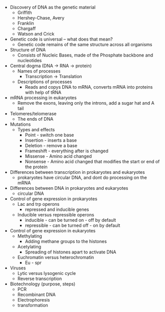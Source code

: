 -   Discovery of DNA as the genetic material
    -   Griffith
    -   Hershey-Chase, Avery
    -   Franklin
    -   Chargaff
    -   Watson and Crick
-   Genetic code is universal – what does that mean?
	- Genetic code remains of the same structure across all organisms
-   Structure of DNA
	- Consists of Nucleic Bases, made of the Phosphate backbone and nucleotides
-   Central dogma (DNA -> RNA -> protein)
    -   Names of processes
        - Transcription -> Translation
    -   Descriptions of processes
        - Reads and copys DNA to mRNA, converts mRNA into proteins with help of tRNA
-   mRNA processing in eukaryotes
	- Remove the exons, leaving only the introns, add a sugar hat and A tail
-   Telomeres/telomerase
	- The ends of DNA
-   Mutations
    -   Types and effects
        - Point - switch one base
        - Insertion - inserts a base
        - Deletion - remove a base
        - Frameshift - everything after is changed
        - Missense - Amino acid changed
        - Nonsense - Amino acid changed that modifies the start or end of the protein
-   Differences between transcription in prokaryotes and eukaryotes
	- prokaryotes have circular DNA, and dont do processing on the mRNA
-   Differences between DNA in prokaryotes and eukaryotes
	- circular DNA
-   Control of gene expression in prokaryotes
    -   Lac and trp operons
        - repressed and inducible genes
    -   Inducible versus repressible operons
        - inducible - can be turned on - off by default
        - repressible - can be turned off - on by default
-   Control of gene expression in eukaryotes
    -   Methylating
        - Adding methane groups to the histones
    -   Acetylating
        - Spreading of histones apart to activate DNA
    -   Euchromatin versus heterochromatin
        - Eu - spr
-   Viruses
    -   Lytic versus lysogenic cycle
    -   Reverse transcription
-   Biotechnology (purpose, steps)
    -   PCR
    -   Recombinant DNA
    -   Electrophoresis
    -   transformation